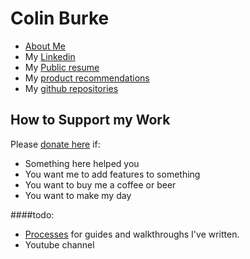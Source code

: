 # Colin Burke
* [About Me](./aboutme.md)
* My [Linkedin](https://www.linkedin.com/in/colingburke/)
* My [Public resume](https://docs.google.com/document/d/1uvc-U7dC4QSa3q8V0DhF2e_8Vd_OGCmebDLZKrT9FtA) 
* My [product recommendations](./recommendations.html)
* My [github repositories](https://github.com/crawsome?tab=repositories)

## How to Support my Work
Please [donate here](https://www.paypal.me/gitcraw) if:
* Something here helped you
* You want me to add features to something
* You want to buy me a coffee or beer
* You want to make my day

####todo:
* [Processes](./processes.md) for guides and walkthroughs I've written.
* Youtube channel


